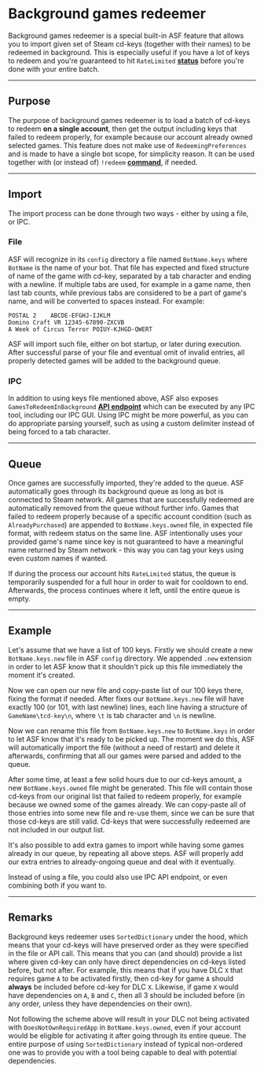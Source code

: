 # Background games redeemer

Background games redeemer is a special built-in ASF feature that allows you to import given set of Steam cd-keys (together with their names) to be redeemed in background. This is especially useful if you have a lot of keys to redeem and you're guaranteed to hit `RateLimited` **[status](https://github.com/JustArchi/ArchiSteamFarm/wiki/FAQ#what-is-the-meaning-of-status-when-redeeming-a-key)** before you're done with your entire batch.

---

## Purpose

The purpose of background games redeemer is to load a batch of cd-keys to redeem **on a single account**, then get the output including keys that failed to redeem properly, for example because our account already owned selected games. This feature does not make use of `RedeemingPreferences` and is made to have a single bot scope, for simplicity reason. It can be used together with (or instead of) `!redeem` **[command](https://github.com/JustArchi/ArchiSteamFarm/wiki/Commands)**, if needed.

---

## Import

The import process can be done through two ways - either by using a file, or IPC.

### File

ASF will recognize in its `config` directory a file named `BotName.keys` where `BotName` is the name of your bot. That file has expected and fixed structure of name of the game with cd-key, separated by a tab character and ending with a newline. If multiple tabs are used, for example in a game name, then last tab counts, while previous tabs are considered to be a part of game's name, and will be converted to spaces instead. For example:

```
POSTAL 2	ABCDE-EFGHJ-IJKLM
Domino Craft VR	12345-67890-ZXCVB
A Week of Circus Terror	POIUY-KJHGD-QWERT
```

ASF will import such file, either on bot startup, or later during execution. After successful parse of your file and eventual omit of invalid entries, all properly detected games will be added to the background queue.

### IPC

In addition to using keys file mentioned above, ASF also exposes `GamesToRedeemInBackground` **[API endpoint](https://github.com/JustArchi/ArchiSteamFarm/wiki/IPC#post-apigamestoredeeminbackgroundbotname)** which can be executed by any IPC tool, including our IPC GUI. Using IPC might be more powerful, as you can do appropriate parsing yourself, such as using a custom delimiter instead of being forced to a tab character.

---

## Queue

Once games are successfully imported, they're added to the queue. ASF automatically goes through its background queue as long as bot is connected to Steam network. All games that are successfully redeemed are automatically removed from the queue without further info. Games that failed to redeem properly because of a specific account condition (such as `AlreadyPurchased`) are appended to `BotName.keys.owned` file, in expected file format, with redeem status on the same line. ASF intentionally uses your provided game's name since key is not guaranteed to have a meaningful name returned by Steam network - this way you can tag your keys using even custom names if wanted.

If during the process our account hits `RateLimited` status, the queue is temporarily suspended for a full hour in order to wait for cooldown to end. Afterwards, the process continues where it left, until the entire queue is empty.

---

## Example

Let's assume that we have a list of 100 keys. Firstly we should create a new `BotName.keys.new` file in ASF `config` directory. We appended `.new` extension in order to let ASF know that it shouldn't pick up this file immediately the moment it's created.

Now we can open our new file and copy-paste list of our 100 keys there, fixing the format if needed. After fixes our `BotName.keys.new` file will have exactly 100 (or 101, with last newline) lines, each line having a structure of `GameName\tcd-key\n`, where `\t` is tab character and `\n` is newline.

Now we can rename this file from `BotName.keys.new` to `BotName.keys` in order to let ASF know that it's ready to be picked up. The moment we do this, ASF will automatically import the file (without a need of restart) and delete it afterwards, confirming that all our games were parsed and added to the queue.

After some time, at least a few solid hours due to our cd-keys amount, a new `BotName.keys.owned` file might be generated. This file will contain those cd-keys from our original list that failed to redeem properly, for example because we owned some of the games already. We can copy-paste all of those entries into some new file and re-use them, since we can be sure that those cd-keys are still valid. Cd-keys that were successfully redeemed are not included in our output list.

It's also possible to add extra games to import while having some games already in our queue, by repeating all above steps. ASF will properly add our extra entries to already-ongoing queue and deal with it eventually.

Instead of using a file, you could also use IPC API endpoint, or even combining both if you want to.

---

## Remarks

Background keys redeemer uses `SortedDictionary` under the hood, which means that your cd-keys will have preserved order as they were specified in the file or API call. This means that you can (and should) provide a list where given cd-key can only have direct dependencies on cd-keys listed before, but not after. For example, this means that if you have DLC `X` that requires game `A` to be activated firstly, then cd-key for game `A` should **always** be included before cd-key for DLC `X`. Likewise, if game `X` would have dependencies on `A`, `B` and `C`, then all 3 should be included before (in any order, unless they have dependencies on their own).

Not following the scheme above will result in your DLC not being activated with `DoesNotOwnRequiredApp` in `BotName.keys.owned`, even if your account would be eligible for activating it after going through its entire queue. The entire purpose of using `SortedDictionary` instead of typical non-ordered one was to provide you with a tool being capable to deal with potential dependencies.
